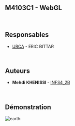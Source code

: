 ##  M4103C1 - WebGL

&emsp;

## Responsables

* [URCA](mailto:eric.bittar@univ-reims.fr) - ERIC BITTAR


&emsp;

## Auteurs

* **Mehdi KHENISSI** - [INFS4_2B](mailto:mhedi.khenissi@etudiant.univ-reims.fr)

&emsp;

## Démonstration


![earth](/uploads/ca573e7ae93f778dbbc1b4bd2fd95e79/earth.gif)
